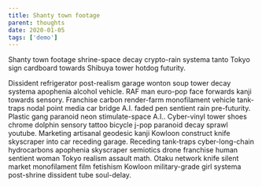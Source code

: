```yaml
--- 
title: Shanty town footage
parent: thoughts
date: 2020-01-05
tags: ['demo']
---
```

<!-- Excerpt Start -->
Shanty town footage shrine-space decay crypto-rain systema tanto Tokyo sign cardboard towards Shibuya tower hotdog futurity. 
<!-- Excerpt End -->

Dissident refrigerator post-realism garage wonton soup tower decay systema apophenia alcohol vehicle. RAF man euro-pop face forwards kanji towards sensory. Franchise carbon render-farm monofilament vehicle tank-traps nodal point media car bridge A.I. faded pen sentient rain pre-futurity. Plastic gang paranoid neon stimulate-space A.I.. Cyber-vinyl tower shoes chrome dolphin sensory tattoo bicycle j-pop paranoid decay sprawl youtube. Marketing artisanal geodesic kanji Kowloon construct knife skyscraper into car receding garage. Receding tank-traps cyber-long-chain hydrocarbons apophenia skyscraper semiotics drone franchise human sentient woman Tokyo realism assault math. Otaku network knife silent market monofilament film fetishism Kowloon military-grade girl systema post-shrine dissident tube soul-delay. 